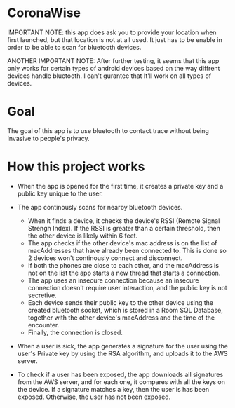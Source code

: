 # CoronaWise
IMPORTANT NOTE: this app does ask you to provide your location when first launched, but that location is not at all used. It just has to be enable in order to be able to scan for bluetooth devices. 

ANOTHER IMPORTANT NOTE: After further testing, it seems that this app only works for certain types of android devices based on the way diffrent devices handle bluetooth. I can't gurantee that It'll work on all types of devices. 

# Goal

The goal of this app is to use bluetooth to contact trace without being Invasive to people's privacy. 


# How this project works

* When the app is opened for the first time, it creates a private key and a public key unique to the user. 

* The app continously scans for nearby bluetooth devices. 
  * When it finds a device, it checks the device's RSSI (Remote Signal Strengh Index). If the RSSI is greater than a certain threshold, then the other device is likely within 6 feet.
  * The app checks if the other device's mac address is on the list of macAddresses that have already been connected to. This is done so 2 devices won't continously connect and disconnect. 
  * If both the phones are close to each other, and the macAddress is not on the list the app starts a new thread that starts a connection. 
  * The app uses an insecure connection because an insecure connection doesn't require user interaction, and the public key is not secretive. 
  * Each device sends their public key to the other device using the created bluetooth socket, which is stored in a Room SQL Database, together with the other device's macAddress and the time of the encounter. 
  * Finally, the connection is closed.

* When a user is sick, the app generates a signature for the user using the user's Private key by using the RSA algorithm, and uploads it to the AWS server. 

* To check if a user has been exposed, the app downloads all signatures from the AWS server, and for each one, it compares with all the keys on the device. If a signature matches a key, then the user is has been exposed. Otherwise, the user has not been exposed. 

